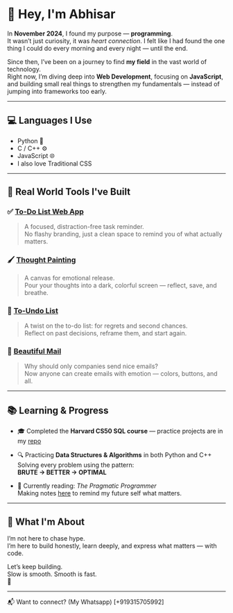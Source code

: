 # 👋 Hey, I'm Abhisar

In **November 2024**, I found my purpose — **programming**.  
It wasn’t just curiosity, it was *heart connection*. I felt like I had found the one thing I could do every morning and every night — until the end.

Since then, I’ve been on a journey to find **my field** in the vast world of technology.  
Right now, I’m diving deep into **Web Development**, focusing on **JavaScript**, and building small real things to strengthen my fundamentals — instead of jumping into frameworks too early.

---

## 💻 Languages I Use

- Python 🐍  
- C / C++ ⚙️  
- JavaScript 🌐  
- I also love Traditional CSS

---

## 🚀 Real World Tools I've Built

### ✅ [To-Do List Web App](https://github.com/abhisarxverma/To-do-list-webapp)
> A focused, distraction-free task reminder.  
No flashy branding, just a clean space to remind you of what actually matters.

### 🖌️ [Thought Painting](https://github.com/abhisarxverma/Thought_Painting)
> A canvas for emotional release.  
Pour your thoughts into a dark, colorful screen — reflect, save, and breathe.

### 🔁 [To-Undo List](https://github.com/abhisarxverma/To_Undo_List)
> A twist on the to-do list: for regrets and second chances.  
Reflect on past decisions, reframe them, and start again.

### 💌 [Beautiful Mail](#)
> Why should only companies send nice emails?  
Now anyone can create emails with emotion — colors, buttons, and all.

---

## 📚 Learning & Progress

- 🎓 Completed the **Harvard CS50 SQL course** — practice projects are in my [repo](https://github.com/abhisarxverma/SQL-Mastery)
- 🔍 Practicing **Data Structures & Algorithms** in both Python and C++  
  Solving every problem using the pattern:  
  **BRUTE → BETTER → OPTIMAL**

- 📘 Currently reading: *The Pragmatic Programmer*  
  Making notes [here](https://github.com/abhisarxverma/Books) to remind my future self what matters.

---

## 🧭 What I'm About

I’m not here to chase hype.  
I’m here to build honestly, learn deeply, and express what matters — with code.

Let’s keep building.  
Slow is smooth. Smooth is fast.  
🚀

---

📬 Want to connect? (My Whatsapp) [+919315705992]
